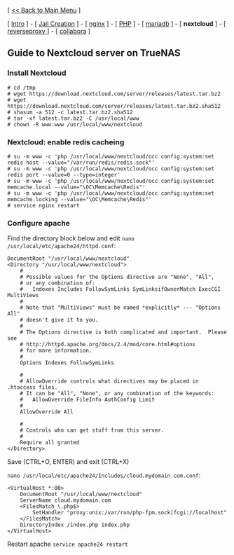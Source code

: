[ [<< Back to Main Menu](https://github.com/seth586/guides/blob/master/README.md) ]

[ [Intro](README.md) ] - [ [Jail Creation](1_jail.md) ] - [ [nginx](4_apache.md) ] - [ [PHP](3_php.md) ] - [ [mariadb](2_mariadb.md) ] - [ **nextcloud** ] - [ [reverseproxy ](6_reverseproxy.md)] - [ [collabora](7_collabora.md) ]

## Guide to Nextcloud server on TrueNAS

### Install Nextcloud
```
# cd /tmp
# wget https://download.nextcloud.com/server/releases/latest.tar.bz2
# wget https://download.nextcloud.com/server/releases/latest.tar.bz2.sha512
# shasum -a 512 -c latest.tar.bz2.sha512
# tar -xf latest.tar.bz2 -C /usr/local/www
# chown -R www:www /usr/local/www/nextcloud
```

### Nextcloud: enable redis cacheing
```
# su -m www -c 'php /usr/local/www/nextcloud/occ config:system:set redis host --value="/var/run/redis/redis.sock"'
# su -m www -c 'php /usr/local/www/nextcloud/occ config:system:set redis port --value=0 --type=integer'
# su -m www -c 'php /usr/local/www/nextcloud/occ config:system:set memcache.local --value="\OC\Memcache\Redis"'
# su -m www -c 'php /usr/local/www/nextcloud/occ config:system:set memcache.locking --value="\OC\Memcache\Redis"'
# service nginx restart
```

### Configure apache
Find the directory block below and edit `nano /usr/local/etc/apache24/httpd.conf`:
```
DocumentRoot "/usr/local/www/nextcloud"
<Directory "/usr/local/www/nextcloud">
    #
    # Possible values for the Options directive are "None", "All",
    # or any combination of:
    #   Indexes Includes FollowSymLinks SymLinksifOwnerMatch ExecCGI MultiViews
    #
    # Note that "MultiViews" must be named *explicitly* --- "Options All"
    # doesn't give it to you.
    #
    # The Options directive is both complicated and important.  Please see
    # http://httpd.apache.org/docs/2.4/mod/core.html#options
    # for more information.
    #
    Options Indexes FollowSymLinks

    #
    # AllowOverride controls what directives may be placed in .htaccess files.
    # It can be "All", "None", or any combination of the keywords:
    #   AllowOverride FileInfo AuthConfig Limit
    #
    AllowOverride All

    #
    # Controls who can get stuff from this server.
    #
    Require all granted
</Directory>
```
Save (CTRL+O, ENTER) and exit (CTRL+X)

`nano /usr/local/etc/apache24/Includes/cloud.mydomain.com.conf`:
```
<VirtualHost *:80>
    DocumentRoot "/usr/local/www/nextcloud"
    ServerName cloud.mydomain.com
    <FilesMatch \.php$>
        SetHandler "proxy:unix:/var/run/php-fpm.sock|fcgi://localhost"
    </FilesMatch>
    DirectoryIndex /index.php index.php
</VirtualHost>
```
Restart apache `service apache24 restart`

